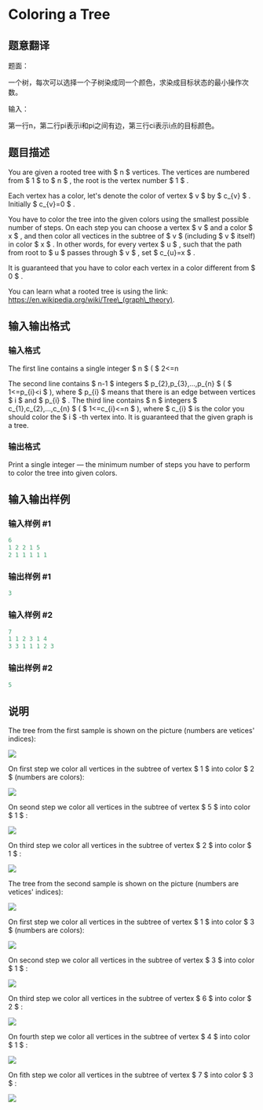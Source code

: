 # Coloring a Tree

## 题意翻译

题面：

一个树，每次可以选择一个子树染成同一个颜色，求染成目标状态的最小操作次数。

输入：

第一行n，第二行pi表示i和pi之间有边，第三行ci表示i点的目标颜色。

## 题目描述

You are given a rooted tree with $ n $ vertices. The vertices are numbered from $ 1 $ to $ n $ , the root is the vertex number $ 1 $ .

Each vertex has a color, let's denote the color of vertex $ v $ by $ c_{v} $ . Initially $ c_{v}=0 $ .

You have to color the tree into the given colors using the smallest possible number of steps. On each step you can choose a vertex $ v $ and a color $ x $ , and then color all vectices in the subtree of $ v $ (including $ v $ itself) in color $ x $ . In other words, for every vertex $ u $ , such that the path from root to $ u $ passes through $ v $ , set $ c_{u}=x $ .

It is guaranteed that you have to color each vertex in a color different from $ 0 $ .

You can learn what a rooted tree is using the link: https://en.wikipedia.org/wiki/Tree\_(graph\_theory).

## 输入输出格式

### 输入格式

The first line contains a single integer $ n $ ( $ 2<=n

The second line contains $ n-1 $ integers $ p_{2},p_{3},...,p_{n} $ ( $ 1<=p_{i}<i $ ), where $ p_{i} $ means that there is an edge between vertices $ i $ and $ p_{i} $ . The third line contains $ n $ integers $ c_{1},c_{2},...,c_{n} $ ( $ 1<=c_{i}<=n $ ), where $ c_{i} $ is the color you should color the $ i $ -th vertex into. It is guaranteed that the given graph is a tree.

### 输出格式

Print a single integer — the minimum number of steps you have to perform to color the tree into given colors.

## 输入输出样例

### 输入样例 #1

```cpp
6
1 2 2 1 5
2 1 1 1 1 1

```
### 输出样例 #1

```cpp
3

```
### 输入样例 #2

```cpp
7
1 1 2 3 1 4
3 3 1 1 1 2 3

```
### 输出样例 #2

```cpp
5

```
## 说明

The tree from the first sample is shown on the picture (numbers are vetices' indices):

![](https://cdn.luogu.com.cn/upload/vjudge_pic/CF902B/9fd1d55fa8fc46341a8b892f02c91e5845a9cee1.png)

On first step we color all vertices in the subtree of vertex $ 1 $ into color $ 2 $ (numbers are colors):

![](https://cdn.luogu.com.cn/upload/vjudge_pic/CF902B/e11b694106163670fb12fdde15a9f65a4e1cb530.png)

On seond step we color all vertices in the subtree of vertex $ 5 $ into color $ 1 $ :

![](https://cdn.luogu.com.cn/upload/vjudge_pic/CF902B/e36a2cbd1ae067ab6fd537cd6badf9d7433ee5c6.png)

On third step we color all vertices in the subtree of vertex $ 2 $ into color $ 1 $ :

![](https://cdn.luogu.com.cn/upload/vjudge_pic/CF902B/e700d0bc8664e90658b34cd2376df32d0611fede.png)

The tree from the second sample is shown on the picture (numbers are vetices' indices):

![](https://cdn.luogu.com.cn/upload/vjudge_pic/CF902B/67ba592a2c43f57a4f90fbf32ea9b4099ae3ce16.png)

On first step we color all vertices in the subtree of vertex $ 1 $ into color $ 3 $ (numbers are colors):

![](https://cdn.luogu.com.cn/upload/vjudge_pic/CF902B/a70897e485cd2f798f1fbdf16aad3be9100baa22.png)

On second step we color all vertices in the subtree of vertex $ 3 $ into color $ 1 $ :

![](https://cdn.luogu.com.cn/upload/vjudge_pic/CF902B/00b2012fb6c63cf50c8cbb62275892a14d90331b.png)

On third step we color all vertices in the subtree of vertex $ 6 $ into color $ 2 $ :

![](https://cdn.luogu.com.cn/upload/vjudge_pic/CF902B/cbb680be6f7f4a3785c9124a3b69bfeceadc9ad8.png)

On fourth step we color all vertices in the subtree of vertex $ 4 $ into color $ 1 $ :

![](https://cdn.luogu.com.cn/upload/vjudge_pic/CF902B/2dab5297c24ff5c2f70dfec33f37cb0e4b4866c7.png)

On fith step we color all vertices in the subtree of vertex $ 7 $ into color $ 3 $ :

![](https://cdn.luogu.com.cn/upload/vjudge_pic/CF902B/8a33180d0bd5c28d2385265618229c6952307c3c.png)

